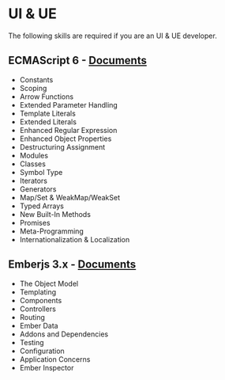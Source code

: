 # UI & UE

The following skills are required if you are an UI & UE developer.

## ECMAScript 6 - [Documents](http://es6-features.org)

- Constants
- Scoping
- Arrow Functions
- Extended Parameter Handling
- Template Literals
- Extended Literals
- Enhanced Regular Expression
- Enhanced Object Properties
- Destructuring Assignment
- Modules
- Classes
- Symbol Type
- Iterators
- Generators
- Map/Set & WeakMap/WeakSet
- Typed Arrays
- New Built-In Methods
- Promises
- Meta-Programming
- Internationalization & Localization

## Emberjs 3.x - [Documents](https://guides.emberjs.com/)

- The Object Model
- Templating
- Components
- Controllers
- Routing
- Ember Data
- Addons and Dependencies
- Testing
- Configuration
- Application Concerns
- Ember Inspector